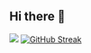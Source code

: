 ## Hi there 👋
![](https://komarev.com/ghpvc/?username=yashwanth170)
[![GitHub Streak](https://streak-stats.demolab.com/?user=yashwanth170)](https://git.io/streak-stats)
<!--
**yashwanth170/yashwanth170** is a ✨ _special_ ✨ repository because its `README.md` (this file) appears on your GitHub profile.
Here are some ideas to get you started:

- 🔭 I’m currently working on ...
- 🌱 I’m currently learning ...
- 👯 I’m looking to collaborate on ...
- 🤔 I’m looking for help with ...
- 💬 Ask me about ...
- 📫 How to reach me: ...
- 😄 Pronouns: ...
- ⚡ Fun fact: ...
-->
